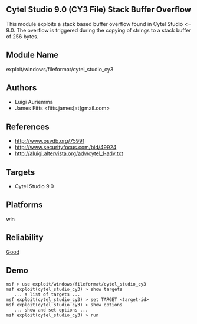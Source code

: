 ## Cytel Studio 9.0 (CY3 File) Stack Buffer Overflow

This module exploits a stack based buffer overflow found in 
Cytel Studio <= 9.0. The overflow is triggered during the 
copying of strings to a stack buffer of 256 bytes.


## Module Name
exploit/windows/fileformat/cytel_studio_cy3

## Authors
* Luigi Auriemma
* James Fitts <fitts.james[at]gmail.com>


## References
* http://www.osvdb.org/75991
* http://www.securityfocus.com/bid/49924
* http://aluigi.altervista.org/adv/cytel_1-adv.txt



## Targets
* Cytel Studio 9.0


## Platforms
win

## Reliability
[Good](https://github.com/rapid7/metasploit-framework/wiki/Exploit-Ranking)

## Demo

```
msf > use exploit/windows/fileformat/cytel_studio_cy3
msf exploit(cytel_studio_cy3) > show targets
   ... a list of targets ...
msf exploit(cytel_studio_cy3) > set TARGET <target-id>
msf exploit(cytel_studio_cy3) > show options
   ... show and set options ...
msf exploit(cytel_studio_cy3) > run
```
    
    
